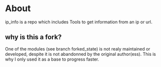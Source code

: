 # About
ip_info is a repo which includes Tools to get information from an ip or url.

## why is this a fork?
One of the modules (see branch forked_state) is not realy maintained or developed, despite it is not abandonned by the original author(ess).
This is why I only used it as a base to progress faster.

